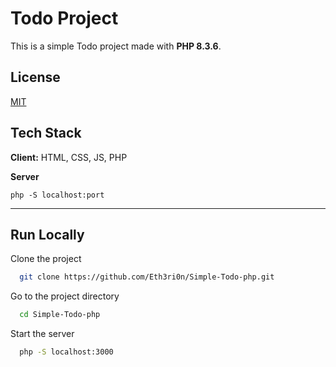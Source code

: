 
# Todo Project

This is a simple Todo project made with **PHP 8.3.6**.


## License

[MIT](https://choosealicense.com/licenses/mit/)


## Tech Stack

**Client:** HTML, CSS, JS, PHP

**Server**

```
php -S localhost:port
```
___

## Run Locally

Clone the project

```bash
  git clone https://github.com/Eth3ri0n/Simple-Todo-php.git
```

Go to the project directory

```bash
  cd Simple-Todo-php
```

Start the server

```bash
  php -S localhost:3000
```

